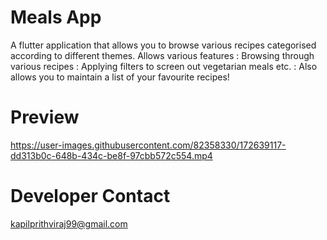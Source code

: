 # Meals App

A flutter application that allows you to browse various recipes categorised according to different themes.
Allows various features
: Browsing through various recipes
: Applying filters to screen out vegetarian meals etc.
: Also allows you to maintain a list of your favourite recipes!

# Preview


https://user-images.githubusercontent.com/82358330/172639117-dd313b0c-648b-434c-be8f-97cbb572c554.mp4



# Developer Contact
kapilprithviraj99@gmail.com

